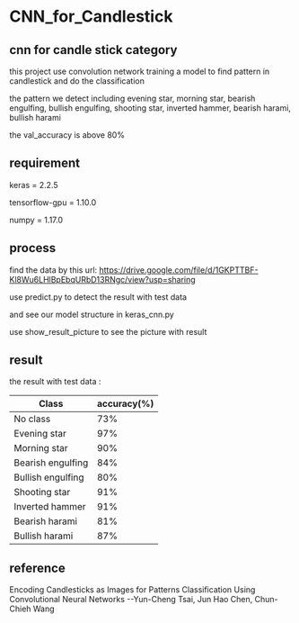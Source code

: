 # CNN_for_Candlestick

## cnn for candle stick category

this project use convolution network training a model to find pattern in candlestick and do the classification

the pattern we detect including evening star, morning star, bearish engulfing, bullish engulfing,
shooting star, inverted hammer, bearish harami, bullish harami

the val_accuracy is above 80% 


## requirement

keras = 2.2.5 

tensorflow-gpu = 1.10.0 

numpy = 1.17.0

## process

find the data by this url: https://drive.google.com/file/d/1GKPTTBF-Kl8Wu6LHlBpEbqURbD13RNgc/view?usp=sharing

use predict.py to detect the result with test data 

and see our model structure in keras_cnn.py

use show_result_picture to see the picture with result




## result

the result with test data :

| Class |  accuracy(%)  |
|----------|-------------|
| No class | 73% | 
| Evening star | 97% | 
| Morning star | 90% | 
| Bearish engulfing | 84% | 
| Bullish engulfing | 80% | 
| Shooting star | 91%| 
| Inverted hammer | 91% | 
| Bearish harami | 81% | 
| Bullish harami | 87% | 


## reference
Encoding Candlesticks as Images for Patterns Classification Using Convolutional Neural Networks
--Yun-Cheng Tsai, Jun Hao Chen, Chun-Chieh Wang
